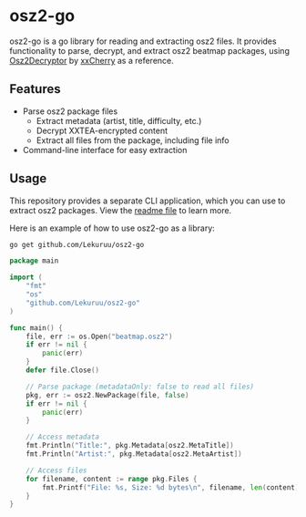 # osz2-go

osz2-go is a go library for reading and extracting osz2 files. It provides functionality to parse, decrypt, and extract osz2 beatmap packages, using [Osz2Decryptor](https://github.com/xxCherry/Osz2Decryptor) by [xxCherry](https://github.com/xxCherry) as a reference.

## Features

- Parse osz2 package files
    - Extract metadata (artist, title, difficulty, etc.)
    - Decrypt XXTEA-encrypted content
    - Extract all files from the package, including file info
- Command-line interface for easy extraction

## Usage

This repository provides a separate CLI application, which you can use to extract osz2 packages. View the [readme file](https://github.com/Lekuruu/osz2-go/blob/main/cmd/cli/README.md) to learn more.

Here is an example of how to use osz2-go as a library:

```bash
go get github.com/Lekuruu/osz2-go
```

```go
package main

import (
    "fmt"
    "os"
    "github.com/Lekuruu/osz2-go"
)

func main() {
    file, err := os.Open("beatmap.osz2")
    if err != nil {
        panic(err)
    }
    defer file.Close()

    // Parse package (metadataOnly: false to read all files)
    pkg, err := osz2.NewPackage(file, false)
    if err != nil {
        panic(err)
    }

    // Access metadata
    fmt.Println("Title:", pkg.Metadata[osz2.MetaTitle])
    fmt.Println("Artist:", pkg.Metadata[osz2.MetaArtist])

    // Access files
    for filename, content := range pkg.Files {
        fmt.Printf("File: %s, Size: %d bytes\n", filename, len(content))
    }
}
```
